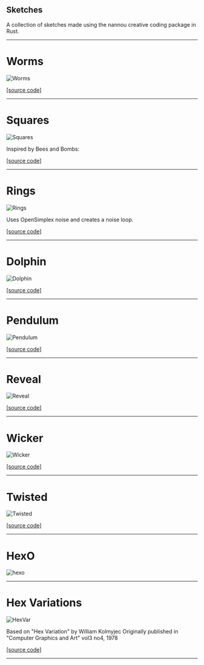 ## Sketches
A collection of sketches made using the nannou creative coding package in Rust.

***

# Worms

![Worms](https://github.com/jeffreyrosenbluth/nannou-sketches/raw/master/gif/worms2.gif)

[[source code]](https://github.com/jeffreyrosenbluth/nannou-sketches/blob/master/bin/worms.rs)

***

# Squares

![Squares](https://github.com/jeffreyrosenbluth/nannou-sketches/raw/master/gif/square.gif)

Inspired by Bees and Bombs:

[](https://beesandbombs.tumblr.com/post/178493871934/squares-turning#notes)

[[source code]](https://github.com/jeffreyrosenbluth/nannou-sketches/blob/master/bin/squares.rs)

***

# Rings

![Rings](https://github.com/jeffreyrosenbluth/nannou-sketches/raw/master/gif/rings.gif)

Uses OpenSimplex noise and creates a noise loop.

[[source code]](https://github.com/jeffreyrosenbluth/nannou-sketches/blob/master/bin/rings.rs)

***

# Dolphin

![Dolphin](https://github.com/jeffreyrosenbluth/nannou-sketches/raw/master/gif/dolphin.gif)

[[source code]](https://github.com/jeffreyrosenbluth/nannou-sketches/blob/master/bin/dolphin.rs)

***

# Pendulum

![Pendulum](https://github.com/jeffreyrosenbluth/nannou-sketches/raw/master/gif/pendulum.gif)

[[source code]](https://github.com/jeffreyrosenbluth/nannou-sketches/blob/master/bin/pendulum.rs)

***

# Reveal

![Reveal](https://github.com/jeffreyrosenbluth/nannou-sketches/raw/master/gif/reveal.gif)

[[source code]](https://github.com/jeffreyrosenbluth/nannou-sketches/blob/master/bin/reveal.rs)

***

# Wicker

![Wicker](https://github.com/jeffreyrosenbluth/nannou-sketches/raw/master/gif/wicker.gif)

[[source code]](https://github.com/jeffreyrosenbluth/nannou-sketches/blob/master/bin/wicker.rs)

***

# Twisted

![Twisted](https://github.com/jeffreyrosenbluth/nannou-sketches/raw/master/img/twisted.png)

[[source code]](https://github.com/jeffreyrosenbluth/nannou-sketches/blob/master/bin/twisted.rs)

***

# HexO

![hexo](https://github.com/jeffreyrosenbluth/nannou-sketches/raw/master/img/hexo.png)


***

# Hex Variations

![HexVar](https://github.com/jeffreyrosenbluth/nannou-sketches/raw/master/img/hexvar.png)

Based on "Hex Variation" by William Kolmyjec Originally published in "Computer Graphics and Art" vol3 no4, 1978 

[[source code]](https://github.com/jeffreyrosenbluth/nannou-sketches/blob/master/bin/hexvar.rs)

***